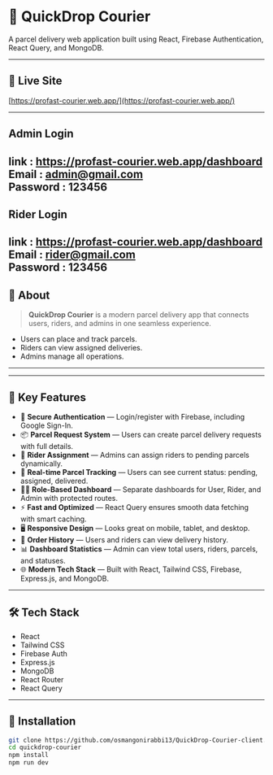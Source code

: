 # 🚀 QuickDrop Courier

A parcel delivery web application built using React, Firebase Authentication, React Query, and MongoDB.

---

## 🔗 Live Site

[https://profast-courier.web.app/](https://profast-courier.web.app/)

---
## Admin Login
link : https://profast-courier.web.app/dashboard  <br/>
Email : admin@gmail.com	 <br/>
Password : 123456 <br/>
---
## Rider Login
link : https://profast-courier.web.app/dashboard   <br/>
Email : rider@gmail.com   <br/>
Password : 123456  <br/>
---

## 📌 About

> **QuickDrop Courier** is a modern parcel delivery app that connects users, riders, and admins in one seamless experience.

- Users can place and track parcels.
- Riders can view assigned deliveries.
- Admins manage all operations.

---

---

## 🧩 Key Features

- 🔐 **Secure Authentication** — Login/register with Firebase, including Google Sign-In.
- 📦 **Parcel Request System** — Users can create parcel delivery requests with full details.
- 🚚 **Rider Assignment** — Admins can assign riders to pending parcels dynamically.
- 📍 **Real-time Parcel Tracking** — Users can see current status: pending, assigned, delivered.
- 🧑‍💼 **Role-Based Dashboard** — Separate dashboards for User, Rider, and Admin with protected routes.
- ⚡ **Fast and Optimized** — React Query ensures smooth data fetching with smart caching.
- 🖥️ **Responsive Design** — Looks great on mobile, tablet, and desktop.
- 🧾 **Order History** — Users and riders can view delivery history.
- 📊 **Dashboard Statistics** — Admin can view total users, riders, parcels, and statuses.
- 🌐 **Modern Tech Stack** — Built with React, Tailwind CSS, Firebase, Express.js, and MongoDB.

---


## 🛠️ Tech Stack

- React
- Tailwind CSS
- Firebase Auth
- Express.js
- MongoDB
- React Router
- React Query

---

## 🚀 Installation

```bash
git clone https://github.com/osmangonirabbi13/QuickDrop-Courier-client.git
cd quickdrop-courier
npm install
npm run dev
